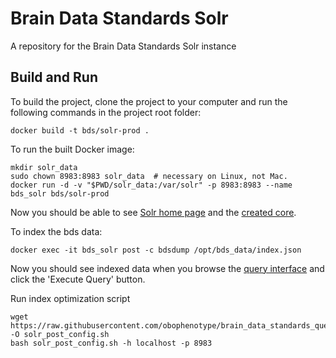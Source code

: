 # Brain Data Standards Solr
A repository for the Brain Data Standards Solr instance

## Build and Run
To build the project, clone the project to your computer and run the following commands in the project root folder:
```
docker build -t bds/solr-prod .
```

To run the built Docker image:
```
mkdir solr_data
sudo chown 8983:8983 solr_data  # necessary on Linux, not Mac.
docker run -d -v "$PWD/solr_data:/var/solr" -p 8983:8983 --name bds_solr bds/solr-prod
```
Now you should be able to see [Solr home page](http://localhost:8983/solr) and the [created core](http://localhost:8983/solr/#/~cores/bdsdump).

To index the bds data:
```
docker exec -it bds_solr post -c bdsdump /opt/bds_data/index.json
```

Now you should see indexed data when you browse the [query interface](http://localhost:8983/solr/#/bdsdump/query) and click the 'Execute Query' button.

Run index optimization script
```
wget https://raw.githubusercontent.com/obophenotype/brain_data_standards_queries/main/src/bds_api/scripts/solr_post_config.sh -O solr_post_config.sh
bash solr_post_config.sh -h localhost -p 8983
```
